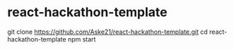 # react-hackathon-template

git clone https://github.com/Aske21/react-hackathon-template.git
cd react-hackathon-template
npm start

